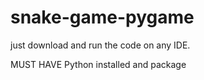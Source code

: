 # snake-game-pygame

just download and run the code on any IDE.

MUST HAVE Python installed and <pygame> package
